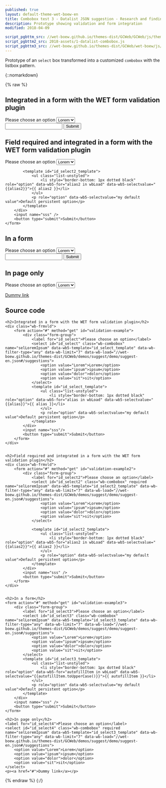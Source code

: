 ```yaml
---
published: true
layout: default-theme-wet-boew-en
title: Combobox test 3 - Datalist JSON suggestion - Research and finding
description: Prototype showing validation and form integration
modified: 2018-04-09

script_pgbttm_src: //wet-boew.github.io/themes-dist/GCWeb/GCWeb/js/theme.min.js
script_pgbttm2_src: 2018-assets/1-datalist-combobox.js
script_pgbttm3_src: //wet-boew.github.io/themes-dist/GCWeb/wet-boew/js/deps/jsonpointer.js
---
```


Prototype of an ```select``` box transformed into a customized ```combobox``` with the listbox pattern.


{::nomarkdown}

{% raw %}

<div class="wb-prettify all-pre linenums"></div>

<style>

/* Overlay default style */
[role=listbox] {
	min-width: 230px;
	background: white;
	border: 1px solid #ccc;
	list-style: none;
	margin: 0;
	padding: 0;
	position: absolute;
	top: 1.7em;
	z-index: 9999;
	/* Note about z-index

	Ideally it should be set to 1, but the <footer id="wb-info"> has a z-index set to 5,
	 */
}

/* Active state style */
[role=option][aria-selected=true] {
	background: rgb(139, 189, 225);
}
[role=option]:hover {
	cursor: default;
}

/* Have the input and the overlay together */
.combobox-wrapper {
    display: inline-block;
    position: relative;
}

</style>

<h2>Integrated in a form with the WET form validation plugin</h2>
<div class="wb-frmvld">
	<form action="#" method="get" id="validation-example">
		<div class="form-group">
			<label for="id_select">Please choose an option</label>
			<select id="id_select" class="wb-combobox" name="selLoremIpsum" data-wb5-template="id_select_template" data-wb-filter-type="any" data-wb-limit="7" data-wb-load="//wet-boew.github.io/themes-dist/GCWeb/demos/suggest/demo/suggest-en.json#/suggestions">
				<option value="Lorem">Lorem</option>
				<option value="ipsum">ipsum</option>
				<option value="dolor">dolor</option>
				<option value="sit">sit</option>
			</select>
			<template id="id_select_template">
				<ul class="list-unstyled">
					<li style="border-bottom: 1px dotted black" role="option" data-wb5-for="alias in wbLoad" data-wb5-selectvalue="{{alias}}">{{ alias }}</li>
				</ul>
				<p role="option" data-wb5-selectvalue="my default value">Default persistent option</p>
			</template>
		</div>
		<input name="sss"/>
		<button type="submit">Submit</button>
	</form>
</div>


<h2>Field required and integrated in a form with the WET form validation plugin</h2>
<div class="wb-frmvld">
	<form action="#" method="get" id="validation-example2">
		<div class="form-group">
			<label for="id_select2">Please choose an option</label>
			<select id="id_select2" class="wb-combobox" required name="selLoremIpsum" data-wb5-template="id_select2_template" data-wb-filter-type="any" data-wb-limit="7" data-wb-load="//wet-boew.github.io/themes-dist/GCWeb/demos/suggest/demo/suggest-en.json#/suggestions">
				<option value="Lorem">Lorem</option>
				<option value="ipsum">ipsum</option>
				<option value="dolor">dolor</option>
				<option value="sit">sit</option>
			</select>

			<template id="id_select2_template">
				<ul class="list-unstyled">
					<li style="border-bottom: 1px dotted black" role="option" data-wb5-for="alias2 in wbLoad" data-wb5-selectvalue="{{alias2}}">{{ alias2 }}</li>
				</ul>
				<p role="option" data-wb5-selectvalue="my default value">Default persistent option</p>
			</template>
		</div>
		<input name="sss" />
		<button type="submit">Submit</button>
	</form>
</div>


<h2>In a form</h2>
<form action="#" method="get" id="validation-example3">
	<div class="form-group">
		<label for="id_select3">Please choose an option</label>
		<select id="id_select3" class="wb-combobox" name="selLoremIpsum" data-wb5-template="id_select3_template" data-wb-filter-type="any" data-wb-limit="7" data-wb-load="//wet-boew.github.io/themes-dist/GCWeb/demos/suggest/demo/suggest-en.json#/suggestions">
			<option value="Lorem">Lorem</option>
			<option value="ipsum">ipsum</option>
			<option value="dolor">dolor</option>
			<option value="sit">sit</option>
		</select>
		<template id="id_select3_template">
			<ul class="list-unstyled">
				<li style="border-bottom: 1px dotted black" role="option" data-wb5-for="autofillItem in wbLoad" data-wb5-selectvalue="{{autofillItem.toUpperCase()}}">{{ autofillItem }}</li>
			</ul>
			<p role="option" data-wb5-selectvalue="my default value">Default persistent option</p>
		</template>
	</div>
	<input name="sss" />
	<button type="submit">Submit</button>
</form>

<h2>In page only</h2>
<label for="id_select4">Please choose an option</label>
<select id="id_select4" class="wb-combobox" required name="selLoremIpsum" data-wb5-template="id_select3_template" data-wb-filter-type="any" data-wb-limit="7" data-wb-load="//wet-boew.github.io/themes-dist/GCWeb/demos/suggest/demo/suggest-en.json#/suggestions">
	<option value="Lorem">Lorem</option>
	<option value="ipsum">ipsum</option>
	<option value="dolor">dolor</option>
	<option value="sit">sit</option>
</select>
<p><a href="#">Dummy link</a></p>

<h2>Source code</h2>

<pre><code>&lt;h2&gt;Integrated in a form with the WET form validation plugin&lt;/h2&gt;
&lt;div class="wb-frmvld"&gt;
	&lt;form action="#" method="get" id="validation-example"&gt;
		&lt;div class="form-group"&gt;
			&lt;label for="id_select"&gt;Please choose an option&lt;/label&gt;
			&lt;select id="id_select" class="wb-combobox" name="selLoremIpsum" data-wb5-template="id_select_template" data-wb-filter-type="any" data-wb-limit="7" data-wb-load="//wet-boew.github.io/themes-dist/GCWeb/demos/suggest/demo/suggest-en.json#/suggestions"&gt;
				&lt;option value="Lorem"&gt;Lorem&lt;/option&gt;
				&lt;option value="ipsum"&gt;ipsum&lt;/option&gt;
				&lt;option value="dolor"&gt;dolor&lt;/option&gt;
				&lt;option value="sit"&gt;sit&lt;/option&gt;
			&lt;/select&gt;
			&lt;template id="id_select_template"&gt;
				&lt;ul class="list-unstyled"&gt;
					&lt;li style="border-bottom: 1px dotted black" role="option" data-wb5-for="alias in wbLoad" data-wb5-selectvalue="{{alias}}"&gt;{{ alias }}&lt;/li&gt;
				&lt;/ul&gt;
				&lt;p role="option" data-wb5-selectvalue="my default value"&gt;Default persistent option&lt;/p&gt;
			&lt;/template&gt;
		&lt;/div&gt;
		&lt;input name="sss"/&gt;
		&lt;button type="submit"&gt;Submit&lt;/button&gt;
	&lt;/form&gt;
&lt;/div&gt;


&lt;h2&gt;Field required and integrated in a form with the WET form validation plugin&lt;/h2&gt;
&lt;div class="wb-frmvld"&gt;
	&lt;form action="#" method="get" id="validation-example2"&gt;
		&lt;div class="form-group"&gt;
			&lt;label for="id_select2"&gt;Please choose an option&lt;/label&gt;
			&lt;select id="id_select2" class="wb-combobox" required name="selLoremIpsum" data-wb5-template="id_select2_template" data-wb-filter-type="any" data-wb-limit="7" data-wb-load="//wet-boew.github.io/themes-dist/GCWeb/demos/suggest/demo/suggest-en.json#/suggestions"&gt;
				&lt;option value="Lorem"&gt;Lorem&lt;/option&gt;
				&lt;option value="ipsum"&gt;ipsum&lt;/option&gt;
				&lt;option value="dolor"&gt;dolor&lt;/option&gt;
				&lt;option value="sit"&gt;sit&lt;/option&gt;
			&lt;/select&gt;

			&lt;template id="id_select2_template"&gt;
				&lt;ul class="list-unstyled"&gt;
					&lt;li style="border-bottom: 1px dotted black" role="option" data-wb5-for="alias2 in wbLoad" data-wb5-selectvalue="{{alias2}}"&gt;{{ alias2 }}&lt;/li&gt;
				&lt;/ul&gt;
				&lt;p role="option" data-wb5-selectvalue="my default value"&gt;Default persistent option&lt;/p&gt;
			&lt;/template&gt;
		&lt;/div&gt;
		&lt;input name="sss" /&gt;
		&lt;button type="submit"&gt;Submit&lt;/button&gt;
	&lt;/form&gt;
&lt;/div&gt;


&lt;h2&gt;In a form&lt;/h2&gt;
&lt;form action="#" method="get" id="validation-example3"&gt;
	&lt;div class="form-group"&gt;
		&lt;label for="id_select3"&gt;Please choose an option&lt;/label&gt;
		&lt;select id="id_select3" class="wb-combobox" name="selLoremIpsum" data-wb5-template="id_select3_template" data-wb-filter-type="any" data-wb-limit="7" data-wb-load="//wet-boew.github.io/themes-dist/GCWeb/demos/suggest/demo/suggest-en.json#/suggestions"&gt;
			&lt;option value="Lorem"&gt;Lorem&lt;/option&gt;
			&lt;option value="ipsum"&gt;ipsum&lt;/option&gt;
			&lt;option value="dolor"&gt;dolor&lt;/option&gt;
			&lt;option value="sit"&gt;sit&lt;/option&gt;
		&lt;/select&gt;
		&lt;template id="id_select3_template"&gt;
			&lt;ul class="list-unstyled"&gt;
				&lt;li style="border-bottom: 1px dotted black" role="option" data-wb5-for="autofillItem in wbLoad" data-wb5-selectvalue="{{autofillItem.toUpperCase()}}"&gt;{{ autofillItem }}&lt;/li&gt;
			&lt;/ul&gt;
			&lt;p role="option" data-wb5-selectvalue="my default value"&gt;Default persistent option&lt;/p&gt;
		&lt;/template&gt;
	&lt;/div&gt;
	&lt;input name="sss" /&gt;
	&lt;button type="submit"&gt;Submit&lt;/button&gt;
&lt;/form&gt;

&lt;h2&gt;In page only&lt;/h2&gt;
&lt;label for="id_select4"&gt;Please choose an option&lt;/label&gt;
&lt;select id="id_select4" class="wb-combobox" required name="selLoremIpsum" data-wb5-template="id_select3_template" data-wb-filter-type="any" data-wb-limit="7" data-wb-load="//wet-boew.github.io/themes-dist/GCWeb/demos/suggest/demo/suggest-en.json#/suggestions"&gt;
	&lt;option value="Lorem"&gt;Lorem&lt;/option&gt;
	&lt;option value="ipsum"&gt;ipsum&lt;/option&gt;
	&lt;option value="dolor"&gt;dolor&lt;/option&gt;
	&lt;option value="sit"&gt;sit&lt;/option&gt;
&lt;/select&gt;
&lt;p&gt;&lt;a href="#"&gt;Dummy link&lt;/a&gt;&lt;/p&gt;</code></pre>

{% endraw %}
{:/}
